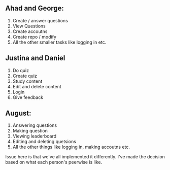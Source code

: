 ## Ahad and George:
1. Create / answer questions
2. View Questions
3. Create accoutns
4. Create repo / modify
5. All the other smaller tasks like logging in etc. 

## Justina and Daniel
1. Do quiz
2. Create quiz
3. Study content
3. Edit and delete content
4. Login 
5. Give feedback 


## August:
1. Answering questions
2. Making question
2. Viewing leaderboard
3. Editing and deleting quetsions
4. All the other things like logging in, making accoutns etc. 


Issue here is that we've all implemented it differently. I've made the decision based on what each person's peerwise is like. 